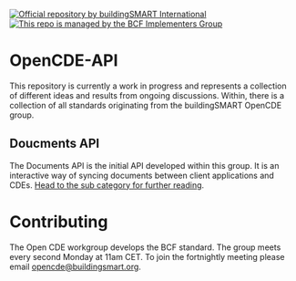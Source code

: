 [![Official repository by buildingSMART International](https://img.shields.io/badge/buildingSMART-Official%20Repository-orange.svg)](https://www.buildingsmart.org/)
[![This repo is managed by the BCF Implementers Group](https://img.shields.io/badge/-BCF%20Implementers%20Group-blue.svg)](https://img.shields.io/badge/-BCF%20Implementers%20Group-blue.svg)

# OpenCDE-API

This repository is currently a work in progress and represents a collection of different ideas and results from ongoing discussions. Within, there is a collection of all standards originating from the buildingSMART OpenCDE group.

## Doucments API

The Documents API is the initial API developed within this group. It is an interactive way of syncing documents between client applications and CDEs. [Head to the sub category for further reading](DocumentsAPI/README.md).

# Contributing

The Open CDE workgroup develops the BCF standard. The group meets every second Monday at 11am CET. To join the fortnightly meeting please email [opencde@buildingsmart.org](mailto:opencde@buildingsmart.org).
